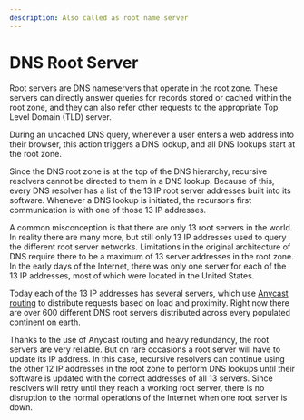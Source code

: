 ```yaml
---
description: Also called as root name server
---
```


# DNS Root Server

Root servers are DNS nameservers that operate in the root zone. These servers can directly answer queries for records stored or cached within the root zone, and they can also refer other requests to the appropriate Top Level Domain (TLD) server.

During an uncached DNS query, whenever a user enters a web address into their browser, this action triggers a DNS lookup, and all DNS lookups start at the root zone.

Since the DNS root zone is at the top of the DNS hierarchy, recursive resolvers cannot be directed to them in a DNS lookup. Because of this, every DNS resolver has a list of the 13 IP root server addresses built into its software. Whenever a DNS lookup is initiated, the recursor’s first communication is with one of those 13 IP addresses.

A common misconception is that there are only 13 root servers in the world. In reality there are many more, but still only 13 IP addresses used to query the different root server networks. Limitations in the original architecture of DNS require there to be a maximum of 13 server addresses in the root zone. In the early days of the Internet, there was only one server for each of the 13 IP addresses, most of which were located in the United States.

Today each of the 13 IP addresses has several servers, which use [Anycast routing](https://www.cloudflare.com/learning/cdn/glossary/anycast-network/) to distribute requests based on load and proximity. Right now there are over 600 different DNS root servers distributed across every populated continent on earth.

Thanks to the use of Anycast routing and heavy redundancy, the root servers are very reliable. But on rare occasions a root server will have to update its IP address. In this case, recursive resolvers can continue using the other 12 IP addresses in the root zone to perform DNS lookups until their software is updated with the correct addresses of all 13 servers. Since resolvers will retry until they reach a working root server, there is no disruption to the normal operations of the Internet when one root server is down.
